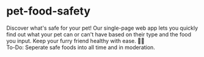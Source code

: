 # pet-food-safety
Discover what's safe for your pet! Our single-page web app lets you quickly find out what your pet can or can't have based on their type and the food you input. Keep your furry friend healthy with ease. 🐾🍴
<br>
To-Do:
Seperate safe foods into all time and in moderation.